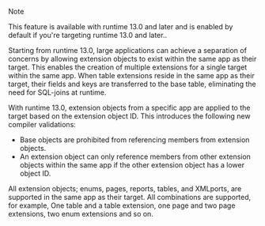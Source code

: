 
> [!NOTE]
> This feature is available with runtime 13.0 and later and is enabled by default if you're targeting runtime 13.0 and later..

Starting from runtime 13.0, large applications can achieve a separation of concerns by allowing extension objects to exist within the same app as their target. This enables the creation of multiple extensions for a single target within the same app. When table extensions reside in the same app as their target, their fields and keys are transferred to the base table, eliminating the need for SQL-joins at runtime.

With runtime 13.0, extension objects from a specific app are applied to the target based on the extension object ID. This introduces the following new compiler validations:

* Base objects are prohibited from referencing members from extension objects.
* An extension object can only reference members from other extension objects within the same app if the other extension object has a lower object ID.

All extension objects; enums, pages, reports, tables, and XMLports, are supported in the same app as their target. All combinations are supported, for example, One table and a table extension, one page and two page extensions, two enum extensions and so on.

